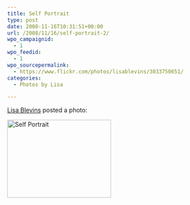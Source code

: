 ```yaml
---
title: Self Portrait
type: post
date: 2008-11-16T10:31:51+00:00
url: /2008/11/16/self-portrait-2/
wpo_campaignid:
  - 1
wpo_feedid:
  - 1
wpo_sourcepermalink:
  - https://www.flickr.com/photos/lisablevins/3033750651/
categories:
  - Photos by Lisa

---
```

[Lisa Blevins][1] posted a photo:

[<img src="http://www.lisablevins.com/wp-o-matic/cache/c53db23966_3033750651-30a3cf4b1e-m.jpg" width="240" height="180" alt="Self Portrait" />][2]

 [1]: https://www.flickr.com/people/lisablevins/
 [2]: https://www.flickr.com/photos/lisablevins/3033750651/ "Self Portrait"